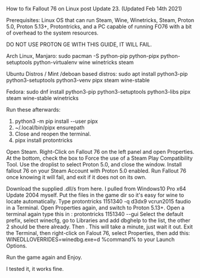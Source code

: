 How to fix Fallout 76 on Linux post Update 23.
(Updated Feb 14th 2021)

Prerequisites: Linux OS that can run Steam, Wine, Winetricks, Steam, Proton 5.0, Proton 5.13+, Protontricks, and a PC capable of running FO76 with a bit of overhead to the system resources.

DO NOT USE PROTON GE WITH THIS GUIDE, IT WILL FAIL.

Arch Linux, Manjaro: sudo pacman -S python-pip python-pipx python-setuptools python-virtualenv wine winetricks steam

Ubuntu Distros / Mint /deboan based distros: sudo apt install python3-pip python3-setuptools python3-venv pipx steam wine-stable

Fedora: sudo dnf install python3-pip python3-setuptools python3-libs pipx steam wine-stable winetricks

Run these afterwards: 
1. python3 -m pip install --user pipx
2. ~/.local/bin/pipx ensurepath
3. Close and reopen the terminal.
4. pipx install protontricks

Open Steam.
Right-Click on Fallout 76 on the left panel and open Properties.
At the bottom, check the box to Force the use of a Steam Play Compatibility Tool.
Use the droplist to select Proton 5.0, and close the window.
Install fallout 76 on your Steam Account with Proton 5.0 enabled.
Run Fallout 76 once knowing it will fail, and exit if it does not on its own.

Download the supplied .dll/s from here. I pulled from Windows10 Pro x64 Update 2004 myself.
Put the files in the game dir so it's easy for wine to locate automatically.
Type protontricks 1151340 -q d3dx9 vcrun2015 faudio in a Terminal.
Open Properties again, and switch to Proton 5.13+.
Open a terminal again type this in : protontricks 1151340 --gui
Select the default prefix, select winecfg, go to Libraries and add dbghelp to the list, the other 2 should be there already.
Then . This will take a minute, just wait it out.
Exit the Terminal, then right-click on Falout 76, select Properties, then add this: WINEDLLOVERRIDES=winedbg.exe=d %command% to your Launch Options.

Run the game again and Enjoy.

I tested it, it works fine.

